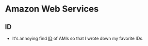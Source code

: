 # Amazon Web Services

## ID
- It's annoying find [ID](doc/ID.md) of AMIs so that I wrote down my favorite IDs.